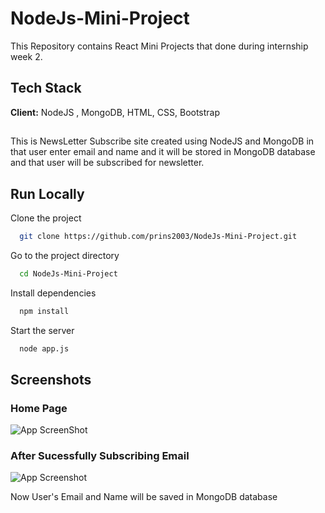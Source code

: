 
# NodeJs-Mini-Project

This Repository contains React Mini Projects that done during internship week 2.



## Tech Stack

**Client:** NodeJS , MongoDB, HTML, CSS, Bootstrap



## 

This is NewsLetter Subscribe site created using NodeJS and MongoDB in that user enter email and name and it will be stored in MongoDB database and that user will be subscribed for newsletter. 




## Run Locally

Clone the project

```bash
  git clone https://github.com/prins2003/NodeJs-Mini-Project.git
```

Go to the project directory

```bash
  cd NodeJs-Mini-Project
```

Install dependencies

```bash
  npm install
```

Start the server

```bash
  node app.js
```


## Screenshots

### Home Page 

![App ScreenShot](https://i.postimg.cc/tCdk2SsB/image.png)

### After Sucessfully Subscribing Email

![App Screenshot](https://i.postimg.cc/V65Zhjxd/image.png)

Now User's Email and Name will be saved in MongoDB database
##




